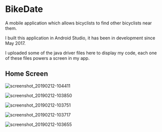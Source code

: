 # BikeDate
A mobile application which allows bicyclists to find other bicyclists near them.

I built this application in Android Studio, it has been in development since May 2017.

I uploaded some of the java driver files here to display my code, each one of these files powers a screen in my app.

## Home Screen 
![screenshot_20190212-104411](https://user-images.githubusercontent.com/18146316/52648629-d7249280-2eb4-11e9-86df-2108418c85a3.png)

![screenshot_20190212-103850](https://user-images.githubusercontent.com/18146316/52648724-fc190580-2eb4-11e9-9cae-c8bdc1d99501.png)

![screenshot_20190212-103751](https://user-images.githubusercontent.com/18146316/52648731-fd4a3280-2eb4-11e9-9f5e-623f719d2e13.png)

![screenshot_20190212-103717](https://user-images.githubusercontent.com/18146316/52648734-ffac8c80-2eb4-11e9-888b-98405b73d9aa.png)

![screenshot_20190212-103655](https://user-images.githubusercontent.com/18146316/52648740-00ddb980-2eb5-11e9-9735-9403b9cb8ef0.png)
